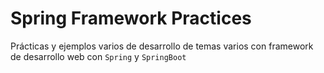 # Spring Framework Practices
Prácticas y ejemplos varios de desarrollo de temas varios con framework de desarrollo web con `Spring` y `SpringBoot`